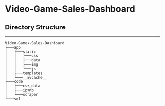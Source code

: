 # Video-Game-Sales-Dashboard

## Directory Structure
---
```
Video-Games-Sales-Dashboard
├───app
│   ├───static
│   │   ├───css
│   │   ├───data
│   │   ├───img
│   │   └───js
│   ├───templates
│   └───__pycache__
├───code
│   ├───csv_data
│   ├───ipynb
│   └───scraper
└───sql
```